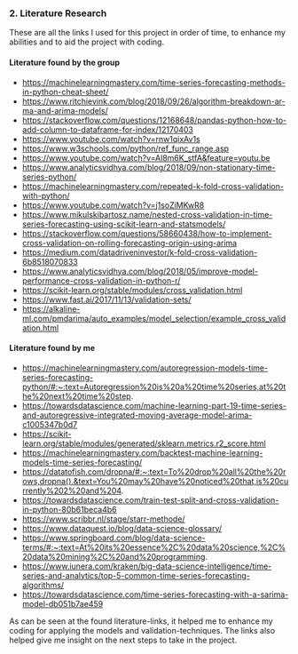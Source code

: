 ### 2. Literature Research

These are all the links I used for this project in order of time, to enhance my abilities and to aid the project with coding.

#### Literature found by the group
- https://machinelearningmastery.com/time-series-forecasting-methods-in-python-cheat-sheet/
- https://www.ritchievink.com/blog/2018/09/26/algorithm-breakdown-ar-ma-and-arima-models/
- https://stackoverflow.com/questions/12168648/pandas-python-how-to-add-column-to-dataframe-for-index/12170403
- https://www.youtube.com/watch?v=rnw1qixAv1s
- https://www.w3schools.com/python/ref_func_range.asp
- https://www.youtube.com/watch?v=Al8m6K_stfA&feature=youtu.be
- https://www.analyticsvidhya.com/blog/2018/09/non-stationary-time-series-python/
- https://machinelearningmastery.com/repeated-k-fold-cross-validation-with-python/
- https://www.youtube.com/watch?v=j1soZiMKwR8
- https://www.mikulskibartosz.name/nested-cross-validation-in-time-series-forecasting-using-scikit-learn-and-statsmodels/
- https://stackoverflow.com/questions/58660438/how-to-implement-cross-validation-on-rolling-forecasting-origin-using-arima
- https://medium.com/datadriveninvestor/k-fold-cross-validation-6b8518070833
- https://www.analyticsvidhya.com/blog/2018/05/improve-model-performance-cross-validation-in-python-r/
- https://scikit-learn.org/stable/modules/cross_validation.html
- https://www.fast.ai/2017/11/13/validation-sets/
- https://alkaline-ml.com/pmdarima/auto_examples/model_selection/example_cross_validation.html

#### Literature found by me
- https://machinelearningmastery.com/autoregression-models-time-series-forecasting-python/#:~:text=Autoregression%20is%20a%20time%20series,at%20the%20next%20time%20step.
- https://towardsdatascience.com/machine-learning-part-19-time-series-and-autoregressive-integrated-moving-average-model-arima-c1005347b0d7
- https://scikit-learn.org/stable/modules/generated/sklearn.metrics.r2_score.html
- https://machinelearningmastery.com/backtest-machine-learning-models-time-series-forecasting/
- https://datatofish.com/dropna/#:~:text=To%20drop%20all%20the%20rows,dropna().&text=You%20may%20have%20noticed%20that,is%20currently%202%20and%204.
- https://towardsdatascience.com/train-test-split-and-cross-validation-in-python-80b61beca4b6
- https://www.scribbr.nl/stage/starr-methode/
- https://www.dataquest.io/blog/data-science-glossary/
- https://www.springboard.com/blog/data-science-terms/#:~:text=At%20its%20essence%2C%20data%20science,%2C%20data%20mining%2C%20and%20programming.
- https://www.iunera.com/kraken/big-data-science-intelligence/time-series-and-analytics/top-5-common-time-series-forecasting-algorithms/
- https://towardsdatascience.com/time-series-forecasting-with-a-sarima-model-db051b7ae459

As can be seen at the found literature-links, it helped me to enhance my coding for applying the models and validation-techniques.
The links also helped give me insight on the next steps to take in the project.
